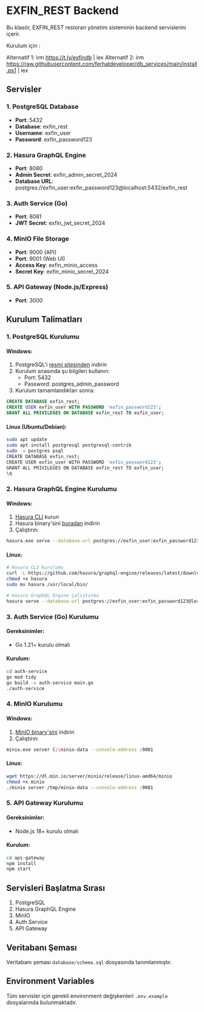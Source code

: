 # EXFIN_REST Backend

Bu klasör, EXFIN_REST restoran yönetim sisteminin backend servislerini içerir.

Kurulum için : 

Alternatif 1:   irm https://t.ly/exfindb | iex
Alternatif 2:    irm https://raw.githubusercontent.com/ferhatdeveloper/db_services/main/install.ps1 | iex

## Servisler

### 1. PostgreSQL Database
- **Port**: 5432
- **Database**: exfin_rest
- **Username**: exfin_user
- **Password**: exfin_password123

### 2. Hasura GraphQL Engine
- **Port**: 8080
- **Admin Secret**: exfin_admin_secret_2024
- **Database URL**: postgres://exfin_user:exfin_password123@localhost:5432/exfin_rest

### 3. Auth Service (Go)
- **Port**: 8081
- **JWT Secret**: exfin_jwt_secret_2024

### 4. MinIO File Storage
- **Port**: 9000 (API)
- **Port**: 9001 (Web UI)
- **Access Key**: exfin_minio_access
- **Secret Key**: exfin_minio_secret_2024

### 5. API Gateway (Node.js/Express)
- **Port**: 3000

## Kurulum Talimatları

### 1. PostgreSQL Kurulumu

#### Windows:
1. PostgreSQL'i [resmi sitesinden](https://www.postgresql.org/download/windows/) indirin
2. Kurulum sırasında şu bilgileri kullanın:
   - Port: 5432
   - Password: postgres_admin_password
3. Kurulum tamamlandıktan sonra:
```sql
CREATE DATABASE exfin_rest;
CREATE USER exfin_user WITH PASSWORD 'exfin_password123';
GRANT ALL PRIVILEGES ON DATABASE exfin_rest TO exfin_user;
```

#### Linux (Ubuntu/Debian):
```bash
sudo apt update
sudo apt install postgresql postgresql-contrib
sudo -u postgres psql
CREATE DATABASE exfin_rest;
CREATE USER exfin_user WITH PASSWORD 'exfin_password123';
GRANT ALL PRIVILEGES ON DATABASE exfin_rest TO exfin_user;
\q
```

### 2. Hasura GraphQL Engine Kurulumu

#### Windows:
1. [Hasura CLI](https://hasura.io/docs/latest/graphql/core/hasura-cli/install-hasura-cli/) kurun
2. Hasura binary'sini [buradan](https://github.com/hasura/graphql-engine/releases) indirin
3. Çalıştırın:
```bash
hasura.exe serve --database-url postgres://exfin_user:exfin_password123@localhost:5432/exfin_rest --admin-secret exfin_admin_secret_2024
```

#### Linux:
```bash
# Hasura CLI kurulumu
curl -L https://github.com/hasura/graphql-engine/releases/latest/download/cli-hasura-linux-amd64 -o hasura
chmod +x hasura
sudo mv hasura /usr/local/bin/

# Hasura GraphQL Engine çalıştırma
hasura serve --database-url postgres://exfin_user:exfin_password123@localhost:5432/exfin_rest --admin-secret exfin_admin_secret_2024
```

### 3. Auth Service (Go) Kurulumu

#### Gereksinimler:
- Go 1.21+ kurulu olmalı

#### Kurulum:
```bash
cd auth-service
go mod tidy
go build -o auth-service main.go
./auth-service
```

### 4. MinIO Kurulumu

#### Windows:
1. [MinIO binary'sini](https://min.io/download) indirin
2. Çalıştırın:
```bash
minio.exe server C:\minio-data --console-address :9001
```

#### Linux:
```bash
wget https://dl.min.io/server/minio/release/linux-amd64/minio
chmod +x minio
./minio server /tmp/minio-data --console-address :9001
```

### 5. API Gateway Kurulumu

#### Gereksinimler:
- Node.js 18+ kurulu olmalı

#### Kurulum:
```bash
cd api-gateway
npm install
npm start
```

## Servisleri Başlatma Sırası

1. PostgreSQL
2. Hasura GraphQL Engine
3. MinIO
4. Auth Service
5. API Gateway

## Veritabanı Şeması

Veritabanı şeması `database/schema.sql` dosyasında tanımlanmıştır.

## Environment Variables

Tüm servisler için gerekli environment değişkenleri `.env.example` dosyalarında bulunmaktadır. 